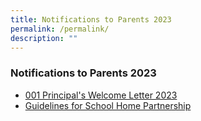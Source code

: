 ```yaml
---
title: Notifications to Parents 2023
permalink: /permalink/
description: ""
---
```

### **Notifications to Parents 2023**

* [001 Principal's Welcome Letter 2023](/files/mntp1.pdf)
* [Guidelines for School Home Partnership](/files/mntp1a.pdf)